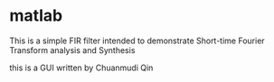 # matlab

This is a simple FIR filter intended to demonstrate Short-time Fourier Transform analysis and Synthesis

this is a GUI written by Chuanmudi Qin
